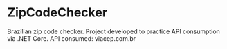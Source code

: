 # ZipCodeChecker
Brazilian zip code checker. Project developed to practice API consumption via .NET Core. API consumed: viacep.com.br
